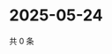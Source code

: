 # 2025-05-24

共 0 条

<!-- BEGIN ZHIHUQUESTIONS -->
<!-- 最后更新时间 Sat May 24 2025 00:13:25 GMT+0800 (China Standard Time) -->

<!-- END ZHIHUQUESTIONS -->
